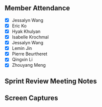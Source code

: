 ## Member Attendance
- [x]  Jessalyn Wang
- [x]  Eric Ko
- [x]  Hyak Khulyan
- [x]  Isabelle Krochmal
- [x]  Jessalyn Wang
- [x]  Lemin Jin
- [x]  Pierre Beurtheret
- [x]  Qingxin Li
- [x]  Zhouyang Meng

## Sprint Review Meeting Notes


## Screen Captures

